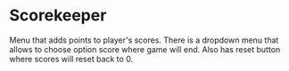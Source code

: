 # Scorekeeper


Menu that adds points to player's scores. There is a dropdown menu that allows to choose option score where game will end. Also has reset button where scores will reset back to 0.
